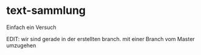 # text-sammlung
Einfach ein Versuch

EDIT: 
wir sind gerade in der erstellten branch.
mit einer Branch vom Master umzugehen
